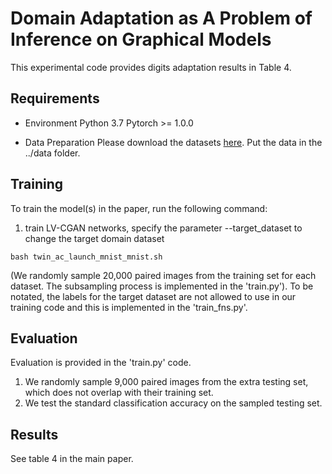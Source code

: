 


# Domain Adaptation as A Problem of Inference on Graphical Models

This experimental code provides digits adaptation results in Table 4.

## Requirements
* Environment
Python 3.7
Pytorch >= 1.0.0

* Data Preparation
Please download the datasets [here](https://drive.google.com/open?id=1yneOon1U5U8FjZNMXKUTtH6V5kp7DKAo). Put the data in the ../data folder.

## Training

To train the model(s) in the paper,  run the following command:
1. train LV-CGAN networks, specify the parameter --target_dataset to change the target domain dataset
```
bash twin_ac_launch_mnist_mnist.sh
```
(We randomly sample 20,000 paired images from the training set for each dataset. The subsampling process is implemented in the 'train.py'). To be notated, the labels for the target dataset are not allowed to use in our training code and this is implemented in the 'train_fns.py'.

## Evaluation
Evaluation is provided in the 'train.py' code.

1. We randomly sample 9,000 paired images from the extra testing set, which does not overlap with their training set.
2. We test the standard classification accuracy on the sampled testing set.

## Results
See table 4 in the main paper.
